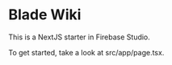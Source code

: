 # Blade Wiki

This is a NextJS starter in Firebase Studio.

To get started, take a look at src/app/page.tsx.
